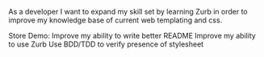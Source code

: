 As a developer I want to expand my skill set by learning
Zurb in order to improve my knowledge base of current
web templating and css.

Store Demo:
Improve my ability to write better README
Improve my ability to use Zurb
Use BDD/TDD to verify presence of stylesheet

